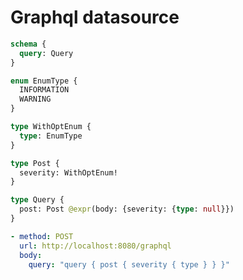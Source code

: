 # Graphql datasource

```graphql @config
schema {
  query: Query
}

enum EnumType {
  INFORMATION
  WARNING
}

type WithOptEnum {
  type: EnumType
}

type Post {
  severity: WithOptEnum!
}

type Query {
  post: Post @expr(body: {severity: {type: null}})
}
```

```yml @test
- method: POST
  url: http://localhost:8080/graphql
  body:
    query: "query { post { severity { type } } }"
```